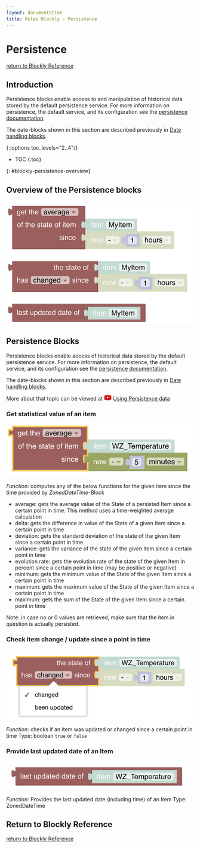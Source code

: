 ```yaml
---
layout: documentation
title: Rules Blockly - Persistence
---
```

<!-- markdownlint-disable MD036 -->

# Persistence

[return to Blockly Reference](index.html#persistence)

## Introduction

Persistence blocks enable access to and manipulation of historical data stored by the default persistence service.
For more information on persistence, the default service, and its configuration see the [persistence documentation](https://www.openhab.org/docs/configuration/persistence.html).

The date-blocks shown in this section are described previously in [Date handling blocks](https://community.openhab.org/t/blockly-reference/128785#date-handling-blocks-31).

{::options toc_levels="2..4"/}

- TOC
{:toc}

{: #blockly-persistence-overview}

## Overview of the Persistence blocks

![persistence](../images/blockly/blockly-persistence.png)

## Persistence Blocks

Persistence blocks enable access of historical data stored by the default persistence service.
For more information on persistence, the default service, and its configuration see the [persistence documentation](https://www.openhab.org/docs/configuration/persistence.html).

The date-blocks shown in this section are described previously in [Date handling blocks](https://community.openhab.org/t/blockly-reference/128785#date-handling-blocks-31).

More about that topic can be viewed at ![youtube](../images/blockly/youtube-logo-small.png) [Using Persistence data](https://youtu.be/KwhYKy1_qVk?t=1440)

### Get statistical value of an item

![statistical-value](../images/blockly/blockly-persistence-get-statistical-value.png)

_Function:_ computes any of the below functions for the given item since the time provided by _ZonedDateTime_-Block

- average: gets the average value of the State of a persisted Item since a certain point in time.
This method uses a time-weighted average calculation
- delta: gets the difference in value of the State of a given Item since a certain point in time
- deviation: gets the standard deviation of the state of the given Item since a certain point in time
- variance: gets the variance of the state of the given item since a certain point in time
- evolution rate: gets the evolution rate of the state of the given Item in percent since a certain point in time (may be positive or negative)
- minimum: gets the minimum value of the State of the given Item since a certain point in time
- maximum: gets the maximum value of the State of the given Item since a certain point in time
- maximum: gets the sum of the State of the given Item since a certain point in time

Note:  in case no or 0 values are retrieved, make sure that the item in question is actually persisted.

### Check item change / update since a point in time

![item-change](../images/blockly/blockly-persistence-get-item-change.png)

_Function:_ checks if an item was updated or changed since a certain point in time
Type: boolean `true` or `false`

### Provide last updated date of an Item

![item-updated-date](../images/blockly/blockly-persistence-updated-date.png)

_Function:_ Provides the last updated date (including time) of an Item
Type: ZonedDateTime

## Return to Blockly Reference

[return to Blockly Reference](index.html#persistence)
